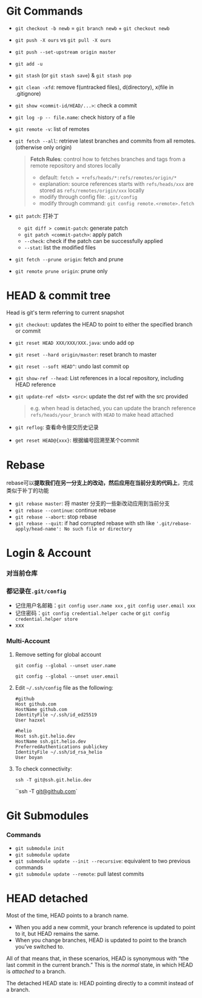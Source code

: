 # Git Commands

- `git checkout -b newb` = `git branch newb` + `git checkout newb`

- `git push -X ours` vs `git pull -X ours`

- `git push --set-upstream origin master`

- `git add -u`

- `git stash` (or `git stash save`) & `git stash pop`

- `git clean -xfd`: remove f(untracked files), d(directory), x(file in .gitignore)

- `git show <commit-id/HEAD/...>`: check a commit

- `git log -p -- file.name`: check history of a file

- `git remote -v`: list of remotes

- `git fetch --all`: retrieve latest branches and commits from all remotes. (otherwise only origin)

  > **Fetch Rules**: control how to fetches branches and tags from a remote repository and stores locally
  >
  > - default: `fetch = +refs/heads/*:refs/remotes/origin/*`
  > - explanation: source references starts with `refs/heads/xxx` are stored as `refs/remotes/origin/xxx` locally
  > - modify through config file: `.git/config`
  > - modify through command: `git config remote.<remote>.fetch`

- `git patch`: 打补丁
  - `git diff > commit-patch`: generate patch
  -  `git patch <commit-patch>`: apply patch
    - `--check`: check if the patch can be successfully applied
    - `--stat`: list the modified files  


- `git fetch --prune origin`: fetch and prune

- `git remote prune origin`: prune only

  

 

# HEAD & commit tree

Head is git's term referring to current snapshot

- `git checkout`: updates the HEAD to point to either the specified branch or commit

- `git reset HEAD XXX/XXX/XXX.java`: undo add op

- `git reset --hard origin/master`: reset branch to master

- `git reset --soft HEAD^`: undo last commit op

- `git show-ref --head`: List references in a local repository, including HEAD reference

- `git update-ref <dst> <src>`: update the dst ref with the src provided

  > e.g. when head is detached, you can update the branch reference `refs/heads/your_branch` with `HEAD` to make head attached

- `git reflog`: 查看命令提交历史记录

- `get reset HEAD@{xxx}`: 根据编号回溯至某个commit



# Rebase

rebase可以**提取我们在另一分支上的改动，然后应用在当前分支的代码上**，完成类似于补丁的功能

- `git rebase master`: 将 master 分支的一些新改动应用到当前分支
- `git rebase --continue`: continue rebase
- `git rebase --abort`: stop rebase
- `git rebase --quit`: if had corrupted rebase with sth like  `'.git/rebase-apply/head-name': No such file or directory`



# Login & Account

### 对当前仓库

###  都记录在`.git/config` 

- 记住用户名邮箱：`git config user.name xxx` , `git config user.email xxx`
- 记住密码：`git config credential.helper cache` or `git config credential.helper store`
- xxx

### Multi-Account

1. Remove setting for global account

   `git config --global --unset user.name`

   `git config --global --unset user.email` 

2. Edit `~/.ssh/config` file as the following:

   ```config
   #github  
   Host github.com   
   HostName github.com   
   IdentityFile ~/.ssh/id_ed25519   
   User hazxel
   
   #helio  
   Host ssh.git.helio.dev   
   HostName ssh.git.helio.dev   
   PreferredAuthentications publickey   
   IdentityFile ~/.ssh/id_rsa_helio   
   User boyan
   ```

3. To check connectivity: 

   `ssh -T git@ssh.git.helio.dev`

   ``ssh -T git@github.com`



# Git Submodules

### Commands

- `git submodule init`
- `git submodule update`
- `git submodule update --init --recursive`: equivalent to two previous commands
- `git submodule update --remote`: pull latest commits



# HEAD detached

Most of the time, HEAD points to a branch name. 

- When you add a new commit, your branch reference is updated to point to it, but HEAD remains the same. 
- When you change branches, HEAD is updated to point to the branch you’ve switched to. 

All of that means that, in these scenarios, HEAD is synonymous with “the last commit in the current branch.” This is the *normal* state, in which HEAD is *attached* to a branch.

The detached HEAD state is: HEAD pointing directly to a commit instead of a branch.
